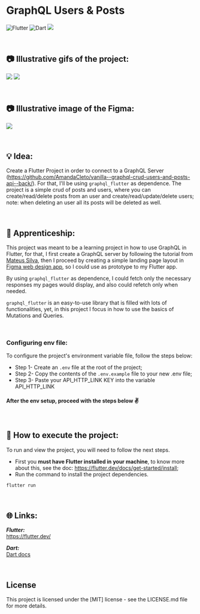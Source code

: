 # GraphQL Users & Posts

![Flutter](https://img.shields.io/badge/Flutter-02569B?style=for-the-badge&logo=flutter&logoColor=white)
![Dart](https://img.shields.io/badge/Dart-0175C2?style=for-the-badge&logo=dart&logoColor=white)
<img src="https://img.shields.io/badge/-GraphQL-E10098?style=for-the-badge&logo=graphql&logoColor=white">

<br>

## 📷 Illustrative gifs of the project:
![](https://amandacleto.github.io/images-for-projects/public/images/github-readme\graphql-users-posts\graphql-users-posts-part1.gif)
![](https://amandacleto.github.io/images-for-projects/public/images/github-readme\graphql-users-posts\graphql-users-posts-part2.gif)

<br>

## 📷 Illustrative image of the Figma:
![](https://amandacleto.github.io/images-for-projects/public/images/github-readme\graphql-users-posts\graphql-figma.png)


<br>

## 💡 Idea:
Create a Flutter Project in order to connect to a GraphQL Server (https://github.com/AmandaCleto/vanilla--graphql-crud-users-and-posts-api--back/). For that, I'll be using ```graphql_flutter``` as dependence.
The project is a simple crud of posts and users, where you can create/read/delete posts from an user and create/read/update/delete users;
note: when deleting an user all its posts will be deleted as well.

<br>


## 🎇 Apprenticeship:
This project was meant to be a learning project in how to use GraphQL in Flutter, for that, I first create a GraphQL server by following the tutorial from [<ins>Mateus Silva</ins>](https://www.youtube.com/watch?v=7RoHxSGVAdU&list=PLPXWI3llyMiK9uw7tfljM2hnQl2qu6CeT), then I proceed by creating a simple landing page layout in [<ins>Figma web design app</ins>](https://www.figma.com), so I could use as prototype to my Flutter app.

By using ```graphql_flutter``` as dependence, I could fetch only the necessary responses my pages would display, and also could refetch only when needed.


```graphql_flutter``` is an easy-to-use library that is filled with lots of functionalities, yet, in this project I focus in how to use the basics of Mutations and Queries.

<br>

### Configuring env file:
To configure the project's environment variable file, follow the steps below:
- Step 1- Create an ```.env``` file at the root of the project;
- Step 2- Copy the contents of the ```.env.example``` file to your new .env file;
- Step 3- Paste your API_HTTP_LINK KEY into the variable API_HTTP_LINK
#### After the env setup, proceed with the steps below ✌

<br>

## 🚀 How to execute the project:
To run and view the project, you will need to follow the next steps.
  * First you **must have Flutter installed in your machine**, to know more about this, see the doc: https://flutter.dev/docs/get-started/install;
  * Run the command to install the project dependencies.
   ```sh
   flutter run
   ```



<br>

## 🌐 Links:
***Flutter:***<br>
[<ins>https://flutter.dev/</ins>](https://flutter.dev/)


***Dart:***<br>
[<ins>Dart docs</ins>](https://dart.dev/guides/)<br>



<br>


## License
This project is licensed under the [MIT] license - see the LICENSE.md file for more details.



